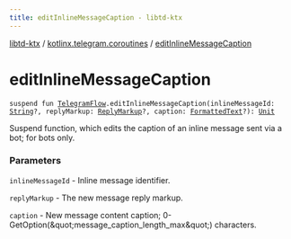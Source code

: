 ```yaml
---
title: editInlineMessageCaption - libtd-ktx
---
```


[libtd-ktx](../index.html) / [kotlinx.telegram.coroutines](index.html) / [editInlineMessageCaption](./edit-inline-message-caption.html)

# editInlineMessageCaption

`suspend fun `[`TelegramFlow`](../kotlinx.telegram.core/-telegram-flow/index.html)`.editInlineMessageCaption(inlineMessageId: `[`String`](https://kotlinlang.org/api/latest/jvm/stdlib/kotlin/-string/index.html)`?, replyMarkup: `[`ReplyMarkup`](https://tdlibx.github.io/td/docs/org/drinkless/td/libcore/telegram/TdApi.ReplyMarkup.html)`?, caption: `[`FormattedText`](https://tdlibx.github.io/td/docs/org/drinkless/td/libcore/telegram/TdApi.FormattedText.html)`?): `[`Unit`](https://kotlinlang.org/api/latest/jvm/stdlib/kotlin/-unit/index.html)

Suspend function, which edits the caption of an inline message sent via a bot; for bots only.

### Parameters

`inlineMessageId` - Inline message identifier.

`replyMarkup` - The new message reply markup.

`caption` - New message content caption; 0-GetOption(&amp;quot;message_caption_length_max&amp;quot;)
characters.